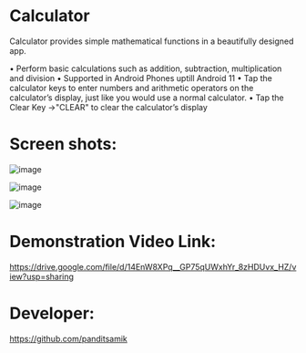 # Calculator

Calculator provides simple mathematical functions in a beautifully designed app.

• Perform basic calculations such as addition, subtraction, multiplication and division
• Supported in Android Phones uptill Android 11
• Tap the calculator keys to enter numbers and arithmetic operators on the calculator’s display, just like you would use a normal calculator.
• Tap the Clear Key ->"CLEAR" to clear the calculator’s display

# Screen shots:

![image](https://user-images.githubusercontent.com/91545371/179405209-9447c566-cff8-43c7-9fa0-234d1a2883c3.png)

![image](https://user-images.githubusercontent.com/91545371/179405233-9feec260-d939-4017-847f-4959e9ae0ec2.png)

![image](https://user-images.githubusercontent.com/91545371/179405226-b966d642-30ce-4dc0-bc6c-52e9e72d1011.png)


# Demonstration Video Link:

https://drive.google.com/file/d/14EnW8XPq__GP75qUWxhYr_8zHDUvx_HZ/view?usp=sharing

#  Developer:

https://github.com/panditsamik
